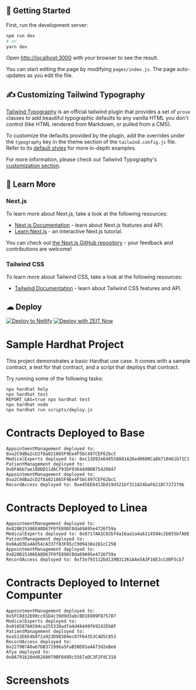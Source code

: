 


## 🚀 Getting Started

First, run the development server:

```bash
npm run dev
# or
yarn dev
```

Open [http://localhost:3000](http://localhost:3000) with your browser to see the result.

You can start editing the page by modifying `pages/index.js`. The page auto-updates as you edit the file.

## ✍ Customizing Tailwind Typography

[Tailwind Typography](https://github.com/tailwindlabs/tailwindcss-typography) is an official tailwind plugin that provides a set of `prose` classes to add beautiful typographic defaults to any vanilla HTML you don't control (like HTML rendered from Markdown, or pulled from a CMS).

To customize the defaults provided by the plugin, add the overrides under the `typography` key in the theme section of the `tailwind.config.js` file. Refer to its [default styles](https://github.com/tailwindlabs/tailwindcss-typography/blob/master/src/styles.js) for more in-depth examples.

For more information, please check out Tailwind Typography's [customization section](https://github.com/tailwindlabs/tailwindcss-typography#customization).

## 📖 Learn More

### Next.js

To learn more about Next.js, take a look at the following resources:

- [Next.js Documentation](https://nextjs.org/docs) - learn about Next.js features and API.
- [Learn Next.js](https://nextjs.org/learn) - an interactive Next.js tutorial.

You can check out [the Next.js GitHub repository](https://github.com/vercel/next.js) - your feedback and contributions are welcome!

### Tailwind CSS

To learn more about Tailwind CSS, take a look at the following resources:

- [Tailwind Documentation](https://tailwindcss.com/) - learn about Tailwind CSS features and API.


## ☁ Deploy

[![Deploy to Netlify](https://www.netlify.com/img/deploy/button.svg)](https://app.netlify.com/start/deploy?repository=https://github.com/kumard3/dev-ui-templates/tree/main/template-9)  [![Deploy with ZEIT Now](https://zeit.co/button)](https://zeit.co/import/project?template=https://github.com/kumard3/dev-ui-templates/tree/main/template-9)


# Sample Hardhat Project

This project demonstrates a basic Hardhat use case. It comes with a sample contract, a test for that contract, and a script that deploys that contract.

Try running some of the following tasks:

```shell
npx hardhat help
npx hardhat test
REPORT_GAS=true npx hardhat test
npx hardhat node
npx hardhat run scripts/deploy.js
```
# Contracts Deployed to Base 
```shell
AppointmentManagement deployed to: 0xa2C9dBa2cD2f8a021865F9Ee4F5bC497CEF62bcC
MedicalExperts deployed to: 0xc11D92e648558A01A26ed0600Ca8b710461b71C1
PatientManagement deployed to: 0xDFA6b7ae18DDD11dACf93bF93644d08B75420847
AppointmentManagement deployed to: 0xa2C9dBa2cD2f8a021865F9Ee4F5bC497CEF62bcC
RecordAccess deployed to: 0xe45EE6413Dd19d521bf311824baF621DC727279b
```
# Contracts Deployed to Linea
```shell
AppointmentManagement deployed to: 0x820B15386EA0D67F0fE89DC0da69A95e4726f59a
MedicalExperts deployed to: 0x8717AA1C02bf4a16aa1a4a6114594c2b855bfA8E
PatientManagement deployed to: 0x0Aa93Ea4Ad54cA337f83F85cC909438e281cC25B
AppointmentManagement deployed to: 0x820B15386EA0D67F0fE89DC0da69A95e4726f59a
RecordAccess deployed to: 0xf3e793112bd139B31361AAe5A3F16E3cCd0F5cb7
```
# Contracts Deployed to Internet Compunter
```shell
AppointmentManagement deployed to: 
0x5FC8d32690cc91D4c39d9d3abcBD16989F875707
MedicalExperts deployed to:
0x0165878A594ca255338adfa4d48449f69242Eb8F
PatientManagement deployed to:
0xa513E6E4b8f2a923D98304ec87F64353C4D5C853
RecordAccess deployed to:
0x2279B7A0a67DB372996a5FaB50D91eAA73d2eBe6
Afya deployed to:
0x8A791620dd6260079BF849Dc5567aDC3F2FdC318
```

# Screenshots

